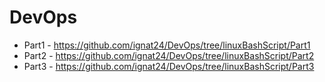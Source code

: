 # DevOps
- Part1 - https://github.com/ignat24/DevOps/tree/linuxBashScript/Part1
- Part2 - https://github.com/ignat24/DevOps/tree/linuxBashScript/Part2
- Part3 - https://github.com/ignat24/DevOps/tree/linuxBashScript/Part3
